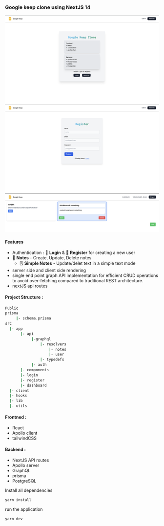 ### Google keep clone using NextJS 14

![1st-pic](/screenshots/pic1.png)
![2nd-pic](/screenshots/pic2.png)
![3rd-pic](/screenshots/pic3.png)


#### Features
- Authentication : 🔐 **Login** & 🔏 **Register** for creating a new user
- 📝 **Notes** - Create, Update, Delete notes
  * 🗒 **Simple Notes** - Update/delet text in a simple text mode
- server side and client side rendering
- single end point graph API implementation for efficient CRUD operations to avoid over-fetching compared to traditional
  REST architecture.
- nextJS api routes

#### Project Structure :
```cmd 
Public
prisma
     |- schema.prisma
src
  |- app 
       |- api
            |-graphql 
                |- resolvers
                    |- notes
                    |- user
                |- typedefs
            |- auth
       |- components
       |- login
       |- register
       |- dashboard
  |- client
  |- hooks
  |- lib 
  |- utils

```

#### Frontned :
- React
- Apollo client
- tailwindCSS

#### Backend :
- NextJS API routes
- Apollo server
- GraphQL
- prisma
- PostgreSQL

Install all dependencies
```bash
yarn install
```

run the application
```bash
yarn dev
```
